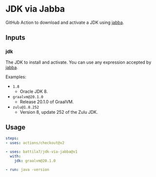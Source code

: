 # JDK via Jabba

GitHub Action to download and activate a JDK using [jabba](https://github.com/shyiko/jabba).

## Inputs

### jdk

The JDK to install and activate. You can use any expression accepted by [jabba](https://github.com/shyiko/jabba).

Examples:

  * `1.8`
    * Oracle JDK 8.
  * `graalvm@20.1.0`
    * Release 20.1.0 of GraalVM.
  * `zulu@1.8.252`
    * Version 8, update 252 of the Zulu JDK.

## Usage

~~~~yml
steps:
- uses: actions/checkout@v2

- uses: battila7/jdk-via-jabba@v1
  with:
    jdk: graalvm@20.1.0

- run: java -version
~~~~
